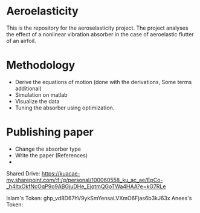# Aeroelasticity
This is the repository for the aeroselasticity project. 
The project analyses the effect of a nonlinear vibration absorber in the case of aeroelastic flutter of an airfoil.


# Methodology
- Derive the equations of motion (done with the derivations, Some terms additional)
- Simulation on matlab
- Visualize the data
- Tuning the absorber using optimization.
  
 # Publishing paper
 - Change the absorber type
 - Write the paper (References)
 - 


Shared Drive: https://kuacae-my.sharepoint.com/:f:/g/personal/100060558_ku_ac_ae/EpCo-_h4ItxOkfNcOqP9o9ABGjuDHe_EjqtmQGoTWa4HAA?e=kG7RLe


Islam's Token: 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
Anees's Token: 
